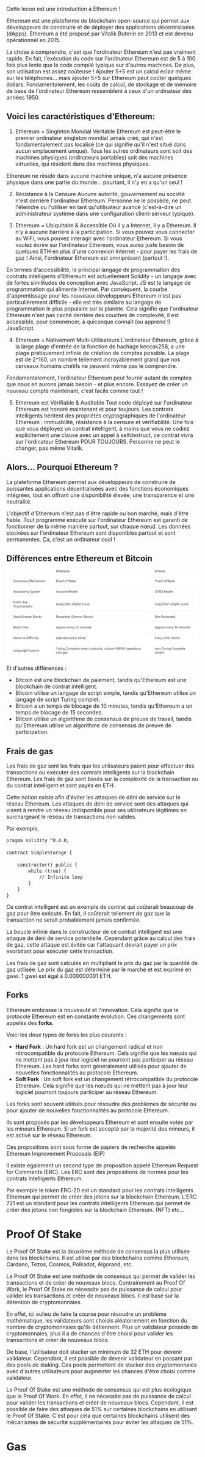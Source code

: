 Cette lecon est une introduction à Ethereum ! 

Ethereum est une plateforme de blockchain open-source qui permet aux développeurs de construire et de déployer des applications décentralisées (dApps).
Ethereum a été proposé par Vitalik Buterin en 2013 et est devenu opérationnel en 2015.

La chose à comprendre, c'est que l'ordinateur Ethereum n'est pas vraiment rapide. En fait, l'exécution du code sur l'ordinateur Ethereum est de 5 à 100 fois plus lente que le code compilé typique sur d'autres machines. De plus, son utilisation est assez coûteuse ! Ajouter 5+5 est un calcul éclair même sur les téléphones... mais ajouter 5+5 sur Ethereum peut coûter quelques dollars. Fondamentalement, les coûts de calcul, de stockage et de mémoire de base de l'ordinateur Ethereum ressemblent à ceux d'un ordinateur des années 1950.


## Voici les caractéristiques d'Ethereum:
1. Ethereum = Singleton Mondial Véritable
Ethereum est peut-être le premier ordinateur singleton mondial jamais créé, qui n'est fondamentalement pas localisé (ce qui signifie qu'il n'est situé dans aucun emplacement unique). Tous les autres ordinateurs sont soit des machines physiques (ordinateurs portables) soit des machines virtuelles, qui résident dans des machines physiques.

Ethereum ne réside dans aucune machine unique, n'a aucune présence physique dans une partie du monde... pourtant, il n'y en a qu'un seul !

2. Résistance à la Censure
Aucune autorité, gouvernement ou société n'est derrière l'ordinateur Ethereum. Personne ne le possède, ne peut l'éteindre ou l'utiliser en tant qu'utilisateur avancé (c'est-à-dire un administrateur système dans une configuration client-serveur typique).

3. Ethereum = Ubiquitaire & Accessible
Où il y a Internet, il y a Ethereum. Il n'y a aucune barrière à la participation. Si vous pouvez vous connecter au WiFi, vous pouvez interagir avec l'ordinateur Ethereum. Si vous voulez écrire sur l'ordinateur Ethereum, vous aurez juste besoin de quelques ETH en plus d'une connexion Internet - pour payer les frais de gaz ! Ainsi, l'ordinateur Ethereum est omniprésent (partout !).

En termes d'accessibilité, le principal langage de programmation des contrats intelligents d'Ethereum est actuellement Solidity - un langage avec de fortes similitudes de conception avec JavaScript. JS est le langage de programmation qui alimente Internet. Par conséquent, la courbe d'apprentissage pour les nouveaux développeurs Ethereum n'est pas particulièrement difficile - elle est très similaire au langage de programmation le plus populaire sur la planète. Cela signifie que l'ordinateur Ethereum n'est pas caché derrière des couches de complexité, il est accessible, pour commencer, à quiconque connaît (ou apprend !) JavaScript.

4. Ethereum = Nativement Multi-Utilisateurs
L'ordinateur Ethereum, grâce à la large plage d'entrée de la fonction de hachage keccak256, a une plage pratiquement infinie de création de comptes possible. La plage est de 2^160, un nombre tellement incroyablement grand que nos cerveaux humains chétifs ne peuvent même pas le comprendre.

Fondamentalement, l'ordinateur Ethereum peut fournir autant de comptes que nous en aurons jamais besoin - et plus encore. Essayez de créer un nouveau compte maintenant, c'est facile comme tout !

5. Ethereum est Vérifiable & Auditable
Tout code déployé sur l'ordinateur Ethereum est honoré maintenant et pour toujours. Les contrats intelligents héritent des propriétés cryptographiques de l'ordinateur Ethereum : immuabilité, résistance à la censure et vérifiabilité. Une fois que vous déployez un contrat intelligent, à moins que vous ne codiez explicitement une clause avec un appel à selfdestruct, ce contrat vivra sur l'ordinateur Ethereum POUR TOUJOURS. Personne ne peut le changer, pas même Vitalik.


## Alors... Pourquoi Ethereum ?
La plateforme Ethereum permet aux développeurs de construire de puissantes applications décentralisées avec des fonctions économiques intégrées, tout en offrant une disponibilité élevée, une transparence et une neutralité.

L'objectif d'Ethereum n'est pas d'être rapide ou bon marché, mais d'être fiable. Tout programme exécuté sur l'ordinateur Ethereum est garanti de fonctionner de la même manière partout, sur chaque nœud. Les données stockées sur l'ordinateur Ethereum sont disponibles partout et sont permanentes. Ça, c'est un ordinateur cool !



## Différences entre Ethereum et Bitcoin

![alt text](image.png)

Et d'autres différences : 
- Bitcoin est une blockchain de paiement, tandis qu'Ethereum est une blockchain de contrat intelligent.
- Bitcoin utilise un langage de script simple, tandis qu'Ethereum utilise un langage de script Turing complet.
- Bitcoin a un temps de blocage de 10 minutes, tandis qu'Ethereum a un temps de blocage de 15 secondes.
- Bitcoin utilise un algorithme de consensus de preuve de travail, tandis qu'Ethereum utilise un algorithme de consensus de preuve de participation.

## Frais de gas

Les frais de gaz sont les frais que les utilisateurs paient pour effectuer des transactions ou exécuter des contrats intelligents sur la blockchain Ethereum. Les frais de gaz sont basés sur la complexité de la transaction ou du contrat intelligent et sont payés en ETH.

Cette notion existe afin d'éviter les attaques de déni de service sur le réseau Ethereum. Les attaques de déni de service sont des attaques qui visent à rendre un réseau indisponible pour ses utilisateurs légitimes en surchargeant le réseau de transactions non valides.

Par exemple, 

```solidity
pragma solidity ^0.4.0;

contract SimpleStorage {

    constructor() public {
        while (true) {
            // Infinite loop
        }
    }
}
```

Ce contrat intelligent est un exemple de contrat qui coûterait beaucoup de gaz pour être exécuté. En fait, il coûterait tellement de gaz que la transaction ne serait probablement jamais confirmée.

La boucle infinie dans le constructeur de ce contrat intelligent est une attaque de déni de service potentielle. Cependant grâce au calcul des frais de gaz, cette attaque est évitée car l'attaquant devrait payer un prix exorbitant pour exécuter cette transaction.

Les frais de gaz sont calculés en multipliant le prix du gaz par la quantité de gaz utilisée. Le prix du gaz est déterminé par le marché et est exprimé en gwei. 1 gwei est égal à 0.000000001 ETH.

## Forks

Ethereum embrasse la nouveauté et l'innovation. Cela signifie que le protocole Ethereum est en constante évolution. Ces changements sont appelés des **forks**.

Voici les deux types de forks les plus courants :
- **Hard Fork** : Un hard fork est un changement radical et non rétrocompatible du protocole Ethereum. Cela signifie que les nœuds qui ne mettent pas à jour leur logiciel ne pourront pas participer au réseau Ethereum. Les hard forks sont généralement utilisés pour ajouter de nouvelles fonctionnalités au protocole Ethereum.
- **Soft Fork** : Un soft fork est un changement rétrocompatible du protocole Ethereum. Cela signifie que les nœuds qui ne mettent pas à jour leur logiciel pourront toujours participer au réseau Ethereum.

Les forks sont souvent utilisés pour résoudre des problèmes de sécurité ou pour ajouter de nouvelles fonctionnalités au protocole Ethereum.

Ils sont proposés par les développeurs Ethereum et sont ensuite votés par les mineurs Ethereum. Si un fork est accepté par la majorité des mineurs, il est activé sur le réseau Ethereum.

Ces propositions sont sous forme de papiers de recherche appelés Ethereum Improvement Proposals (EIP)

Il existe également un second type de proposition appelé Ethereum Request for Comments (ERC). Les ERC sont des propositions de normes pour les contrats intelligents Ethereum.

Par exemple le token ERC-20 est un standard pour les contrats intelligents Ethereum qui permet de créer des jetons sur la blockchain Ethereum.
L'ERC 721 est un standard pour les contrats intelligents Ethereum qui permet de créer des jetons non fongibles sur la blockchain Ethereum. (NFT)
etc...


# Proof Of Stake 

Le Proof Of Stake est la deuxième méthode de consensus la plus utilisée dans les blockchains. Il est utilisé par des blockchains comme Ethereum, Cardano, Tezos, Cosmos, Polkadot, Algorand, etc.

Le Proof Of Stake est une méthode de consensus qui permet de valider les transactions et de créer de nouveaux blocs. Contrairement au Proof Of Work, le Proof Of Stake ne nécessite pas de puissance de calcul pour valider les transactions et créer de nouveaux blocs. Il est basé sur la détention de cryptomonnaies.

En effet, ici aulieu de faire la course pour résoudre un problème mathématique, les validateurs sont choisis aléatoirement en fonction du nombre de cryptomonnaies qu'ils détiennent. Plus un validateur possède de cryptomonnaies, plus il a de chances d'être choisi pour valider les transactions et créer de nouveaux blocs.

De base, l'utilisateur doit stacker un minimum de 32 ETH pour devenir validateur. Cependant, il est possible de devenir validateur en passant par des pools de staking. Ces pools permettent de stacker des cryptomonnaies avec d'autres utilisateurs pour augmenter les chances d'être choisi comme validateur.

Le Proof Of Stake est une méthode de consensus qui est plus écologique que le Proof Of Work. En effet, il ne nécessite pas de puissance de calcul pour valider les transactions et créer de nouveaux blocs. Cependant, il est possible de faire des attaques de 51% sur certaines blockchains en utilisant le Proof Of Stake. C'est pour cela que certaines blockchains utilisent des mécanismes de sécurité supplémentaires pour éviter les attaques de 51%.


# Gas